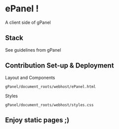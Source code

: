 # ePanel !

A client side of gPanel

## Stack

See guidelines from gPanel

## Contribution Set-up & Deployment

Layout and Components
```shell
gPanel/document_roots/webhost/ePanel.html
```

Styles
```shell
gPanel/document_roots/webhost/styles.css
```


## Enjoy static pages ;) 